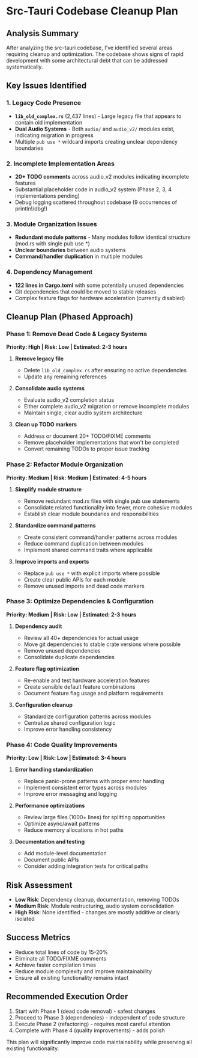 # Src-Tauri Codebase Cleanup Plan

## Analysis Summary
After analyzing the src-tauri codebase, I've identified several areas requiring cleanup and optimization. The codebase shows signs of rapid development with some architectural debt that can be addressed systematically.

## Key Issues Identified

### 1. **Legacy Code Presence**
- **`lib_old_complex.rs`** (2,437 lines) - Large legacy file that appears to contain old implementation
- **Dual Audio Systems** - Both `audio/` and `audio_v2/` modules exist, indicating migration in progress
- Multiple `pub use *` wildcard imports creating unclear dependency boundaries

### 2. **Incomplete Implementation Areas**
- **20+ TODO comments** across audio_v2 modules indicating incomplete features
- Substantial placeholder code in audio_v2 system (Phase 2, 3, 4 implementations pending)
- Debug logging scattered throughout codebase (9 occurrences of println!/dbg!)

### 3. **Module Organization Issues**
- **Redundant module patterns** - Many modules follow identical structure (mod.rs with single pub use *)
- **Unclear boundaries** between audio systems
- **Command/handler duplication** in multiple modules

### 4. **Dependency Management**
- **122 lines in Cargo.toml** with some potentially unused dependencies
- Git dependencies that could be moved to stable releases
- Complex feature flags for hardware acceleration (currently disabled)

## Cleanup Plan (Phased Approach)

### Phase 1: Remove Dead Code & Legacy Systems
**Priority: High | Risk: Low | Estimated: 2-3 hours**

1. **Remove legacy file**
   - Delete `lib_old_complex.rs` after ensuring no active dependencies
   - Update any remaining references

2. **Consolidate audio systems**
   - Evaluate audio_v2 completion status
   - Either complete audio_v2 migration or remove incomplete modules
   - Maintain single, clear audio system architecture

3. **Clean up TODO markers**
   - Address or document 20+ TODO/FIXME comments
   - Remove placeholder implementations that won't be completed
   - Convert remaining TODOs to proper issue tracking

### Phase 2: Refactor Module Organization
**Priority: Medium | Risk: Medium | Estimated: 4-5 hours**

1. **Simplify module structure**
   - Remove redundant mod.rs files with single pub use statements
   - Consolidate related functionality into fewer, more cohesive modules
   - Establish clear module boundaries and responsibilities

2. **Standardize command patterns**
   - Create consistent command/handler patterns across modules
   - Reduce command duplication between modules
   - Implement shared command traits where applicable

3. **Improve imports and exports**
   - Replace `pub use *` with explicit imports where possible
   - Create clear public APIs for each module
   - Remove unused imports and dead code markers

### Phase 3: Optimize Dependencies & Configuration
**Priority: Medium | Risk: Low | Estimated: 2-3 hours**

1. **Dependency audit**
   - Review all 40+ dependencies for actual usage
   - Move git dependencies to stable crate versions where possible
   - Remove unused dependencies
   - Consolidate duplicate dependencies

2. **Feature flag optimization**
   - Re-enable and test hardware acceleration features
   - Create sensible default feature combinations
   - Document feature flag usage and platform requirements

3. **Configuration cleanup**
   - Standardize configuration patterns across modules
   - Centralize shared configuration logic
   - Improve error handling consistency

### Phase 4: Code Quality Improvements
**Priority: Low | Risk: Low | Estimated: 3-4 hours**

1. **Error handling standardization**
   - Replace panic-prone patterns with proper error handling
   - Implement consistent error types across modules
   - Improve error messaging and logging

2. **Performance optimizations**
   - Review large files (1000+ lines) for splitting opportunities
   - Optimize async/await patterns
   - Reduce memory allocations in hot paths

3. **Documentation and testing**
   - Add module-level documentation
   - Document public APIs
   - Consider adding integration tests for critical paths

## Risk Assessment
- **Low Risk**: Dependency cleanup, documentation, removing TODOs
- **Medium Risk**: Module restructuring, audio system consolidation
- **High Risk**: None identified - changes are mostly additive or clearly isolated

## Success Metrics
- Reduce total lines of code by 15-20%
- Eliminate all TODO/FIXME comments
- Achieve faster compilation times
- Reduce module complexity and improve maintainability
- Ensure all existing functionality remains intact

## Recommended Execution Order
1. Start with Phase 1 (dead code removal) - safest changes
2. Proceed to Phase 3 (dependencies) - independent of code structure
3. Execute Phase 2 (refactoring) - requires most careful attention
4. Complete with Phase 4 (quality improvements) - adds polish

This plan will significantly improve code maintainability while preserving all existing functionality.